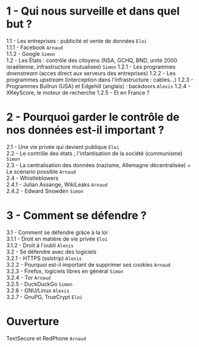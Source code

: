 1 - Qui nous surveille et dans quel but ?
===

1.1 - Les entreprises : publicité et vente de données `Eloi`  
  1.1.1 - Facebook `Arnaud`  
  1.1.2 - Google `Simon`  
1.2 - Les États : contrôle des citoyens (NSA, GCHQ, BND, unité 2000 israélienne, infrastructure mutualisee) `Simon` 
  1.2.1 - Les programmes _downstream_ (acces direct aux serveurs des entreprises)
  1.2.2 - Les programmes _upstream_ (interception dans l'infrastructure : cables...)
  1.2.3 - Programmes Bullrun (USA) et Edgehill (anglais) : backdoors `Alexis`
  1.2.4 - XKeyScore, le moteur de recherche
  1.2.5 - Et en France ?

2 - Pourquoi garder le contrôle de nos données est-il important ?
===

2.1 - Une vie privée qui devient publique `Eloi`  
2.2 - Le contrôle des états ; l'infantisation de la société (communisme) `Simon`  
2.3 - La centralisation des données (nazisme, Allemagne décentralisée) + Le scénario possible `Arnaud`  
2.4 - Whistleblowers  
  2.4.1 - Julian Assange, WikiLeaks `Arnaud`  
  2.4.2 - Edward Snowden `Simon`  

3 - Comment se défendre ?
===

3.1 - Comment se défendre grâce à la loi  
  3.1.1 - Droit en matière de vie privée `Eloi`  
  3.1.2 - Droit à l'oubli `Alexis`  
3.2 - Se défendre avec des logiciels  
  3.2.1 - HTTPS (sslstrip) `Alexis`  
  3.2.2 - Pourquoi est-il important de supprimer ses cookies `Arnaud`  
  3.2.3 - Firefox, logiciels libres en général `Simon`  
  3.2.4 - Tor `Arnaud`  
  3.2.5 - DuckDuckGo `Simon`  
  3.2.6 - GNU/Linux `Alexis`  
  3.2.7 - GnuPG, TrueCrypt `Eloi`  

Ouverture
===

TextSecure et RedPhone `Arnaud`